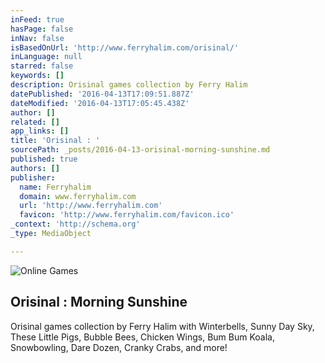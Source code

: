 ```yaml
---
inFeed: true
hasPage: false
inNav: false
isBasedOnUrl: 'http://www.ferryhalim.com/orisinal/'
inLanguage: null
starred: false
keywords: []
description: Orisinal games collection by Ferry Halim
datePublished: '2016-04-13T17:09:51.887Z'
dateModified: '2016-04-13T17:05:45.438Z'
author: []
related: []
app_links: []
title: 'Orisinal : '
sourcePath: _posts/2016-04-13-orisinal-morning-sunshine.md
published: true
authors: []
publisher:
  name: Ferryhalim
  domain: www.ferryhalim.com
  url: 'http://www.ferryhalim.com'
  favicon: 'http://www.ferryhalim.com/favicon.ico'
_context: 'http://schema.org'
_type: MediaObject

---
```

![Online Games](https://s3-us-west-2.amazonaws.com/the-grid-img/p/771bd25acb5def8f48079cd3a464f9573be4f2ef.png)

<article style=""><h1>Orisinal : Morning Sunshine</h1><p>Orisinal games collection by Ferry Halim with Winterbells, Sunny Day Sky, These Little Pigs, Bubble Bees, Chicken Wings, Bum Bum Koala, Snowbowling, Dare Dozen, Cranky Crabs, and more!</p></article>